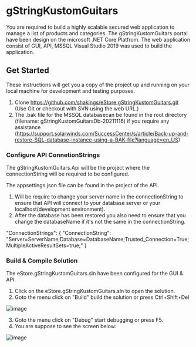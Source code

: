 # gStringKustomGuitars

You are required to build a highly scalable secured web application to manage a list of products and categories.
The gStringKustomGuitars portal have been design on the microsoft .NET Core Platfrom. The web application consist of GUI, API, MSSQL 
Visual Studio 2019 was used to build the application.

## Get Started
These instructions will get you a copy of the project up and running on your local machine for development and testing purposes.

1.  Clone https://github.com/shakings/eStore.gStringKustomGuitars.git 
    (Use Git or checkout with SVN using the web URL.)
2.  The .bak file for the MSSQL databasecan be found in the root directory (filename: gStringKustomGuitarsDb-20211116) 
    if you require any assistance (https://support.solarwinds.com/SuccessCenter/s/article/Back-up-and-restore-SQL-database-instance-using-a-BAK-file?language=en_US)

### Configure API ConnetionStrings
The gStringKustomGuitars.Api will be the project where the connectionString will be required to be configured.

The appsettings.json file can be found in the project of the API.

1.  Will be require to change your server name in the connectionString to ensure that API will connect to your database server or your localhost(development environment).
2.  After the database has been restored you also need to ensure that you change the databaseName if it's not the same in the connectionString.

"ConnectionStrings": {
    "ConnectionString": "Server=ServerName;Database=DatabaseName;Trusted_Connection=True;MultipleActiveResultSets=true;"
  }
  
  ### Build & Compile Solution
  The eStore.gStringKustomGuitars.sln have been configured for the GUI & API. 
 
  1. Click on the eStore.gStringKustomGuitars.sln to open the solution.
  2. Goto the menu click on "Build" build the solution or press Ctrl+Shift+Del

  ![image](https://user-images.githubusercontent.com/4200022/142019394-9b7f9857-2ad5-401b-a283-cf7f7c21165d.png)
  
  3. Goto the menu click on "Debug" start debugging or press F5.
  4. You are suppose to see the screen below: 

  ![image](https://user-images.githubusercontent.com/4200022/142020490-b875eee6-dc04-4673-851b-8b976d598959.png)





